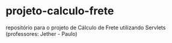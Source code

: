 # projeto-calculo-frete
repositório para o projeto de Cálculo de Frete utilizando Servlets (professores: Jether - Paulo)
